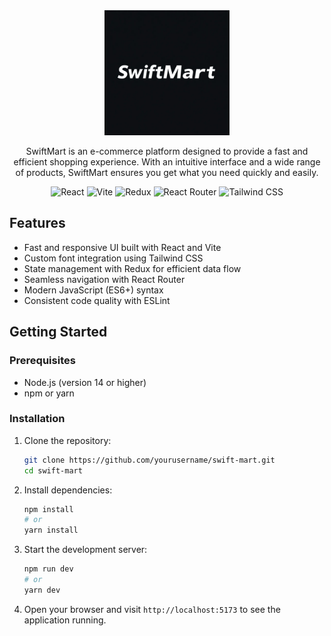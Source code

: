 <div align="center">

<img src="src/assets/images/logo.webp" alt="SwiftMart Logo" width="200"/>

SwiftMart is an e-commerce platform designed to provide a fast and efficient shopping experience. With an intuitive interface and a wide range of products, SwiftMart ensures you get what you need quickly and easily.

![React](https://img.shields.io/badge/React-20232A?style=for-the-badge&logo=react&logoColor=61DAFB)
![Vite](https://img.shields.io/badge/Vite-B73BFE?style=for-the-badge&logo=vite&logoColor=FFD62E)
![Redux](https://img.shields.io/badge/Redux-593D88?style=for-the-badge&logo=redux&logoColor=white)
![React Router](https://img.shields.io/badge/React_Router-CA4245?style=for-the-badge&logo=react-router&logoColor=white)
![Tailwind CSS](https://img.shields.io/badge/Tailwind_CSS-38B2AC?style=for-the-badge&logo=tailwind-css&logoColor=white)

</div>

## Features

- Fast and responsive UI built with React and Vite
- Custom font integration using Tailwind CSS
- State management with Redux for efficient data flow
- Seamless navigation with React Router
- Modern JavaScript (ES6+) syntax
- Consistent code quality with ESLint

## Getting Started

### Prerequisites

- Node.js (version 14 or higher)
- npm or yarn

### Installation

1. Clone the repository:
   ```bash
   git clone https://github.com/yourusername/swift-mart.git
   cd swift-mart
   ```

2. Install dependencies:
   ```bash
   npm install
   # or
   yarn install
   ```

3. Start the development server:
   ```bash
   npm run dev
   # or
   yarn dev
   ```

4. Open your browser and visit `http://localhost:5173` to see the application running.


